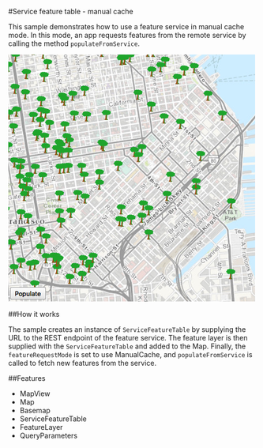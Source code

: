 #Service feature table - manual cache

This sample demonstrates how to use a feature service in manual cache mode. In this mode, an app requests features from the remote service by calling the method `populateFromService`.

![](screenshot.png)

##How it works

The sample creates an instance of `ServiceFeatureTable` by supplying the URL to the REST endpoint of the feature service. The feature layer is then supplied with the `ServiceFeatureTable` and added to the Map. Finally, the `featureRequestMode` is set to use ManualCache, and `populateFromService` is called to fetch new features from the service.

##Features
- MapView
- Map
- Basemap
- ServiceFeatureTable
- FeatureLayer
- QueryParameters